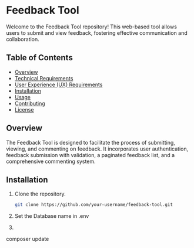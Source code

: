 # Feedback Tool

Welcome to the Feedback Tool repository! This web-based tool allows users to submit and view feedback, fostering effective communication and collaboration.

## Table of Contents
- [Overview](#overview)
- [Technical Requirements](#technical-requirements)
- [User Experience (UX) Requirements](#user-experience-ux-requirements)
- [Installation](#installation)
- [Usage](#usage)
- [Contributing](#contributing)
- [License](#license)

## Overview

The Feedback Tool is designed to facilitate the process of submitting, viewing, and commenting on feedback. It incorporates user authentication, feedback submission with validation, a paginated feedback list, and a comprehensive commenting system.


## Installation

1. Clone the repository.
   ```bash
   git clone https://github.com/your-username/feedback-tool.git
2. Set the Database name in .env 
3.  ```bash
   composer update
